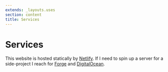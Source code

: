 ```yaml
---
extends: _layouts.uses
section: content
title: Services
---
```

# Services

This website is hosted statically by [Netlify](https://www.netlify.com). If I need to spin up a server for a side-project I reach for [Forge](https://forge.laravel.com) and [DigitalOcean](https://www.digitalocean.com).
